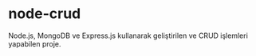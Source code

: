 # node-crud
Node.js, MongoDB ve Express.js kullanarak geliştirilen ve CRUD işlemleri yapabilen proje.
